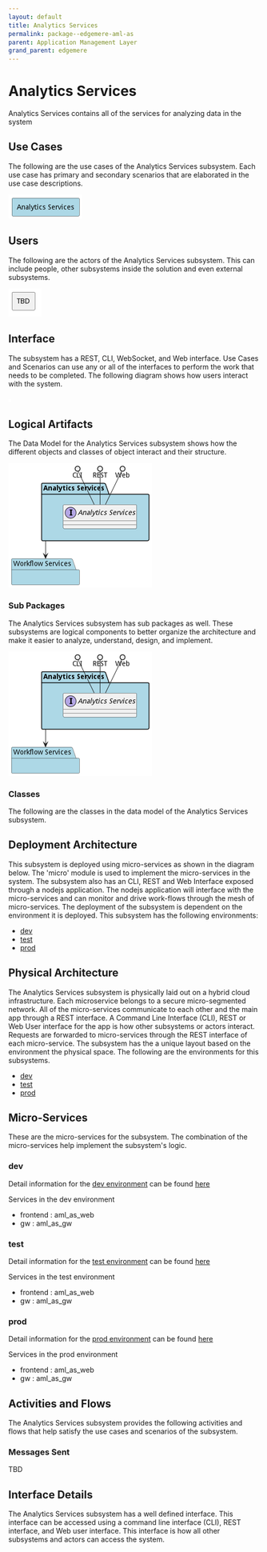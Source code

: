 ```yaml
---
layout: default
title: Analytics Services
permalink: package--edgemere-aml-as
parent: Application Management Layer
grand_parent: edgemere
---
```


# Analytics Services

Analytics Services contains all of the services for analyzing data in the system



## Use Cases

The following are the use cases of the Analytics Services subsystem. Each use case has primary and secondary scenarios
that are elaborated in the use case descriptions.



![UseCase Diagram](./usecases.png)

## Users

The following are the actors of the Analytics Services subsystem. This can include people, other subsystems
inside the solution and even external subsystems.



![User Interaction](./userinteraction.png)

## Interface

The subsystem has a REST, CLI, WebSocket, and Web interface. Use Cases and Scenarios can use any or all
of the interfaces to perform the work that needs to be completed. The following  diagram shows how
users interact with the system.

![Scenario Mappings Diagram](./scenariomapping.png)



## Logical Artifacts

The Data Model for the  Analytics Services subsystem shows how the different objects and classes of object interact
and their structure.

![Sub Package Diagram](./subpackage.png)

### Sub Packages

The Analytics Services subsystem has sub packages as well. These subsystems are logical components to better
organize the architecture and make it easier to analyze, understand, design, and implement.



![Logical Diagram](./logical.png)

### Classes

The following are the classes in the data model of the Analytics Services subsystem.




## Deployment Architecture

This subsystem is deployed using micro-services as shown in the diagram below. The 'micro' module is
used to implement the micro-services in the system. The subsystem also has an CLI, REST and Web Interface
exposed through a nodejs application. The nodejs application will interface with the micro-services and
can monitor and drive work-flows through the mesh of micro-services. The deployment of the subsystem is
dependent on the environment it is deployed. This subsystem has the following environments:
* [dev](environment--edgemere-aml-as-dev)
* [test](environment--edgemere-aml-as-test)
* [prod](environment--edgemere-aml-as-prod)



## Physical Architecture

The Analytics Services subsystem is physically laid out on a hybrid cloud infrastructure. Each microservice belongs
to a secure micro-segmented network. All of the micro-services communicate to each other and the main app through a
REST interface. A Command Line Interface (CLI), REST or Web User interface for the app is how other subsystems or actors
interact. Requests are forwarded to micro-services through the REST interface of each micro-service. The subsystem has
the a unique layout based on the environment the physical space. The following are the environments for this
subsystems.
* [dev](environment--edgemere-aml-as-dev)
* [test](environment--edgemere-aml-as-test)
* [prod](environment--edgemere-aml-as-prod)


## Micro-Services

These are the micro-services for the subsystem. The combination of the micro-services help implement
the subsystem's logic.


### dev

Detail information for the [dev environment](environment--edgemere-aml-as-dev)
can be found [here](environment--edgemere-aml-as-dev)

Services in the dev environment

* frontend : aml_as_web
* gw : aml_as_gw


### test

Detail information for the [test environment](environment--edgemere-aml-as-test)
can be found [here](environment--edgemere-aml-as-test)

Services in the test environment

* frontend : aml_as_web
* gw : aml_as_gw


### prod

Detail information for the [prod environment](environment--edgemere-aml-as-prod)
can be found [here](environment--edgemere-aml-as-prod)

Services in the prod environment

* frontend : aml_as_web
* gw : aml_as_gw


## Activities and Flows
The Analytics Services subsystem provides the following activities and flows that help satisfy the use
cases and scenarios of the subsystem.




### Messages Sent

TBD

## Interface Details
The Analytics Services subsystem has a well defined interface. This interface can be accessed using a
command line interface (CLI), REST interface, and Web user interface. This interface is how all other
subsystems and actors can access the system.


